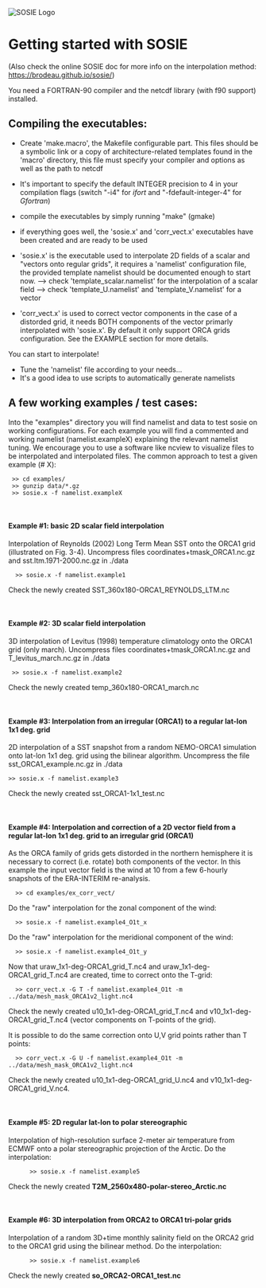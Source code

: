 
![SOSIE Logo](https://brodeau.github.io/sosie/sosie_files/sosie_300.svg)


# Getting started with SOSIE

(Also check the online SOSIE doc for more info on the interpolation method:
https://brodeau.github.io/sosie/)

You need a FORTRAN-90 compiler and the netcdf library (with f90 support) installed.


Compiling the executables:
--

 * Create 'make.macro', the Makefile configurable part. This files should be a symbolic
   link or a copy of architecture-related templates found in the 'macro' directory,
   this file must specify your compiler and options as well as the path to netcdf

 * It's important to specify the default INTEGER precision to 4 in your compilation flags (switch "-i4" for *ifort* and "-fdefault-integer-4" for *Gfortran*)

 * compile the executables by simply running "make" (gmake)

 * if everything goes well, the 'sosie.x' and 'corr\_vect.x'
   executables have been created and are ready to be used

 * 'sosie.x' is the executable used to interpolate 2D fields of a scalar and
   "vectors onto regular grids", it requires a 'namelist' configuration file,
   the provided template namelist should be documented enough to start now.
        --> check 'template\_scalar.namelist' for the interpolation of a scalar field
        --> check 'template\_U.namelist' and 'template\_V.namelist' for a vector

 * 'corr\_vect.x' is used to correct vector components in the case of a distorded
   grid, it needs BOTH components of the vector primarly interpolated with
   'sosie.x'. By default it only support ORCA grids configuration.
   See the EXAMPLE section for more details.

 You can start to interpolate!
 * Tune the 'namelist' file according to your needs...
 * It's a good idea to use scripts to automatically generate namelists



A few working examples / test cases:
--

Into the "examples" directory you will find namelist and data to test sosie on
working configurations.  For each example you will find a commented and working
namelist (namelist.exampleX) explaining the relevant namelist tuning.  We
encourage you to use a software like ncview to visualize files to be
interpolated and interpolated files.  The common approach to test a given
example (# X):

     >> cd examples/
     >> gunzip data/*.gz
     >> sosie.x -f namelist.exampleX

&nbsp;

#### Example #1: basic 2D scalar field interpolation
Interpolation of Reynolds (2002) Long Term Mean SST onto the ORCA1 grid
(illustrated on Fig. 3-4). Uncompress files coordinates+tmask\_ORCA1.nc.gz and
sst.ltm.1971-2000.nc.gz in ./data

      >> sosie.x -f namelist.example1

Check the newly created SST\_360x180-ORCA1\_REYNOLDS\_LTM.nc

&nbsp;

#### Example #2: 3D scalar field interpolation

3D interpolation of Levitus (1998) temperature climatology onto the ORCA1 grid
(only march). Uncompress files coordinates+tmask\_ORCA1.nc.gz and
T\_levitus\_march.nc.gz in ./data

     >> sosie.x -f namelist.example2
Check the newly created temp\_360x180-ORCA1\_march.nc

&nbsp;

#### Example #3: Interpolation from an irregular (ORCA1) to a regular lat-lon 1x1 deg. grid

2D interpolation of a SST snapshot from a random NEMO-ORCA1 simulation onto
lat-lon 1x1 deg. grid using the bilinear algorithm. Uncompress the file
sst\_ORCA1\_example.nc.gz in ./data

    >> sosie.x -f namelist.example3
Check the newly created sst\_ORCA1-1x1\_test.nc

&nbsp;

#### Example #4: Interpolation and correction of a 2D vector field from a regular lat-lon 1x1 deg. grid to an irregular grid (ORCA1)

As the ORCA family of grids gets distorded in the northern hemisphere it is
necessary to correct (i.e. rotate) both components of the vector. In this
example the input vector field is the wind at 10 from a few 6-hourly snapshots
of the ERA-INTERIM re-analysis.

      >> cd examples/ex_corr_vect/
Do the "raw" interpolation for the zonal component of the wind:

      >> sosie.x -f namelist.example4_O1t_x
Do the "raw" interpolation for the meridional component of the wind:

      >> sosie.x -f namelist.example4_O1t_y
Now that uraw_1x1-deg-ORCA1_grid_T.nc4 and uraw_1x1-deg-ORCA1_grid_T.nc4 are created, time to correct onto the T-grid:

      >> corr_vect.x -G T -f namelist.example4_O1t -m ../data/mesh_mask_ORCA1v2_light.nc4
Check the newly created u10_1x1-deg-ORCA1_grid_T.nc4 and v10_1x1-deg-ORCA1_grid_T.nc4 (vector components on T-points of the grid).

It is possible to do the same correction onto U,V grid points rather than T points:

      >> corr_vect.x -G U -f namelist.example4_O1t -m ../data/mesh_mask_ORCA1v2_light.nc4
Check the newly created u10_1x1-deg-ORCA1_grid_U.nc4 and v10_1x1-deg-ORCA1_grid_V.nc4.



&nbsp;

#### Example #5: 2D regular lat-lon to polar stereographic
Interpolation of high-resolution surface 2-meter air temperature from ECMWF onto a polar stereographic projection of the Arctic.
Do the interpolation:

          >> sosie.x -f namelist.example5

Check the newly created **T2M_2560x480-polar-stereo_Arctic.nc**


&nbsp;

#### Example #6: 3D interpolation from ORCA2 to ORCA1 tri-polar grids
Interpolation of a random 3D+time monthly salinity field on the ORCA2 grid to the ORCA1 grid using the bilinear method.
Do the interpolation:

          >> sosie.x -f namelist.example6

Check the newly created **so_ORCA2-ORCA1_test.nc**

